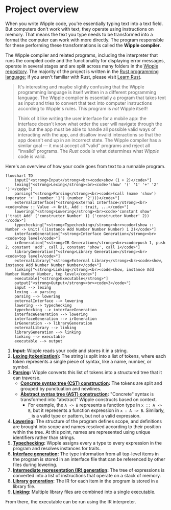 # Project overview

When you write Wipple code, you're essentially typing text into a text field. But computers don't work with text, they operate using instructions on memory. That means the text you type needs to be transformed into a format the computer can work with more directly. The program responsible for these performing these transformations is called the **Wipple compiler**.

The Wipple compiler and related programs, including the interpreter that runs the compiled code and the functionality for displaying error messages, operate in several stages and are split across many folders in the [Wipple repository](https://github.com/wipplelang/wipple). The majority of the project is written in the [Rust programming language](https://www.rust-lang.org); if you aren't familiar with Rust, please visit [Learn Rust](https://www.rust-lang.org/learn).

> It's interesting and maybe slightly confusing that the Wipple programming language is itself written in a different programming language. The Wipple compiler is essentially a program that takes text as input and tries to convert that text into computer instructions according to Wipple's rules. This program is _not_ Wipple itself!
>
> Think of it like writing the user interface for a mobile app: the interface doesn't know what order the user will navigate through the app, but the app must be able to handle all possible valid ways of interacting with the app, and disallow invalid interactions so that the app doesn't end up in an incorrect state. The Wipple compiler has a similar goal — it must accept all "valid" programs and reject all "invalid" programs. The _Rust_ code is what determines what _Wipple_ code is valid.

Here's an overview of how your code goes from text to a runnable program.

```mermaid
flowchart TD
    input["<strong>Input</strong><br><code>show (1 + 2)</code>"]
    lexing["<strong>Lexing</strong><br><code>'show' '(' '1' '+' '2' ')'</code>"]
    parsing["<strong>Parsing</strong><br><code>(call (name 'show') (operator '+' (number '1') (number '2')))</code>"]
    externalInterface["<strong>External Interface</strong><br><code>show :: Value -> Unit, Add : trait, ...</code>"]
    lowering["<strong>Lowering</strong><br><code>'constant show' ('trait Add' ('constructor Number' 1) ('constructor Number' 2))</code>"]
    typechecking["<strong>Typechecking</strong><br><code>(show :: Number -> Unit) ((instance Add Number Number Number) 1 2)</code>"]
    interfaceGeneration["<strong>Interface Generation</strong><br><code>top level</code>"]
    irGeneration["<strong>IR Generation</strong><br><code>push 1, push 2, constant 'add', call 2, constant 'show', call 1</code>"]
    libraryGeneration["<strong>Library Generation</strong><br><code>top level</code>"]
    externalLibrary["<strong>External Library</strong><br><code>show, instance Add Number Number Number</code>"]
    linking["<strong>Linking</strong><br><code>show, instance Add Number Number Number, top level</code>"]
    executable["<strong>Executable</strong>"]
    output["<strong>Output</strong><br><code>3</code>"]
    input --> lexing
    lexing --> parsing
    parsing --> lowering
    externalInterface --> lowering
    lowering --> typechecking
    typechecking --> interfaceGeneration
    interfaceGeneration --> lowering
    interfaceGeneration --> irGeneration
    irGeneration --> libraryGeneration
    externalLibrary --> linking
    libraryGeneration --> linking
    linking --> executable
    executable --> output
```

1.  **Input:** Wipple reads your code and stores it in a string.
2.  **[Lexing (tokenization)](./lexing.md):** The string is split into a list of tokens, where each token represents a single piece of syntax, like a name, number, or symbol.
3.  **[Parsing](./parsing.md):** Wipple converts this list of tokens into a structured tree that it can traverse.
    -   **[Concrete syntax tree (CST) construction](./parsing.md#cst-construction):** The tokens are split and grouped by punctuation and newlines.
    -   **[Abstract syntax tree (AST) construction](./parsing.md#ast-construction):** "Concrete" syntax is transformed into "abstract" Wipple constructs based on context.
        -   For example, the `A -> B` represents a function type in `x :: A -> B`, but it represents a function expression in `x : A -> B`. Similarly, `_` is a valid type or pattern, but not a valid expression.
4.  **[Lowering](./lowering.md):** The structure of the program defines scope, and definitions are brought into scope and names resolved according to their position within the tree. At this point, names are represented using unique identifiers rather than strings.
5.  **[Typechecking](./typechecking.md):** Wipple assigns every a type to every expression in the program and resolves instances for traits.
6.  **[Interface generation](./driver.md#interface-generation):** The type information from all top-level items in the program is stored in an interface file that can be referenced by other files during lowering.
7.  **[Intermediate representation (IR) generation](./ir-generation.md):** The tree of expressions is converted into a list of instructions that operate on a stack of memory.
8.  **[Library generation](./driver.md#library-generation):** The IR for each item in the program is stored in a library file.
9.  **[Linking](./driver.md#linking):** Multiple library files are combined into a single executable.

From there, the executable can be run using the IR interpreter.

